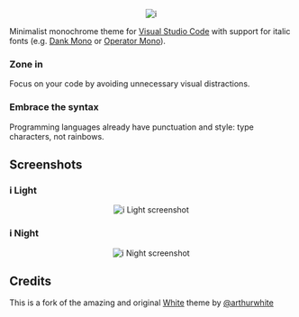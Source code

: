<p align="center"><img src="https://i.imgur.com/nhBkQ4w.png" alt="i"></p>

Minimalist monochrome theme for [Visual Studio Code](https://code.visualstudio.com) with support for italic fonts (e.g. [Dank Mono](https://dank.sh/) or [Operator Mono](https://www.typography.com/fonts/operator/styles/)).

### Zone in

Focus on your code by avoiding unnecessary visual distractions.

### Embrace the syntax

Programming languages already have punctuation and style: type characters, not rainbows.

## Screenshots

### i Light

<p align="center"><img src="https://i.imgur.com/DIfOY3j.png" alt="i Light screenshot"></p>

### i Night

<p align="center"><img src="https://i.imgur.com/5QUsDCZ.png" alt="i Night screenshot"></p>

## Credits

This is a fork of the amazing and original [White](https://github.com/arthurwhite/white-theme-vscode) theme by [@arthurwhite](https://github.com/arthurwhite)
